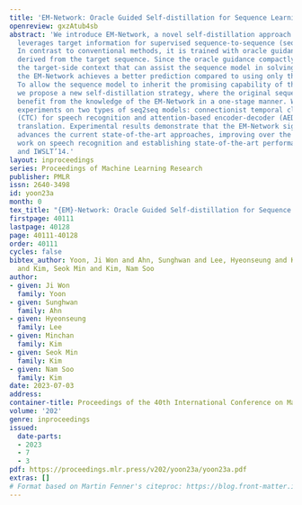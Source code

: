 ```yaml
---
title: 'EM-Network: Oracle Guided Self-distillation for Sequence Learning'
openreview: gxzAtub4sb
abstract: 'We introduce EM-Network, a novel self-distillation approach that effectively
  leverages target information for supervised sequence-to-sequence (seq2seq) learning.
  In contrast to conventional methods, it is trained with oracle guidance, which is
  derived from the target sequence. Since the oracle guidance compactly represents
  the target-side context that can assist the sequence model in solving the task,
  the EM-Network achieves a better prediction compared to using only the source input.
  To allow the sequence model to inherit the promising capability of the EM-Network,
  we propose a new self-distillation strategy, where the original sequence model can
  benefit from the knowledge of the EM-Network in a one-stage manner. We conduct comprehensive
  experiments on two types of seq2seq models: connectionist temporal classification
  (CTC) for speech recognition and attention-based encoder-decoder (AED) for machine
  translation. Experimental results demonstrate that the EM-Network significantly
  advances the current state-of-the-art approaches, improving over the best prior
  work on speech recognition and establishing state-of-the-art performance on WMT’14
  and IWSLT’14.'
layout: inproceedings
series: Proceedings of Machine Learning Research
publisher: PMLR
issn: 2640-3498
id: yoon23a
month: 0
tex_title: "{EM}-Network: Oracle Guided Self-distillation for Sequence Learning"
firstpage: 40111
lastpage: 40128
page: 40111-40128
order: 40111
cycles: false
bibtex_author: Yoon, Ji Won and Ahn, Sunghwan and Lee, Hyeonseung and Kim, Minchan
  and Kim, Seok Min and Kim, Nam Soo
author:
- given: Ji Won
  family: Yoon
- given: Sunghwan
  family: Ahn
- given: Hyeonseung
  family: Lee
- given: Minchan
  family: Kim
- given: Seok Min
  family: Kim
- given: Nam Soo
  family: Kim
date: 2023-07-03
address: 
container-title: Proceedings of the 40th International Conference on Machine Learning
volume: '202'
genre: inproceedings
issued:
  date-parts:
  - 2023
  - 7
  - 3
pdf: https://proceedings.mlr.press/v202/yoon23a/yoon23a.pdf
extras: []
# Format based on Martin Fenner's citeproc: https://blog.front-matter.io/posts/citeproc-yaml-for-bibliographies/
---
```

